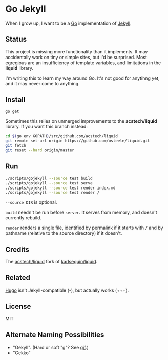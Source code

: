 # Go Jekyll

When I grow up, I want to be a [Go](https://golang.org) implementation of [Jekyll](https://jekyllrb.com).

## Status

This project is missing more functionality than it implements. It may accidentally work on tiny or simple sites, but I'd be surprised. Most egregious are an insufficiency of template variables, and limitations in the **liquid** library.

I'm writing this to learn my way around Go. It's not good for anytihng yet, and it may never come to anything.

## Install

```bash
go get
```

Sometimes this relies on unmerged improvements to the **acstech/liquid** library. If you want this branch instead:

```bash
cd $(go env GOPATH)/src/github.com/acstech/liquid
git remote set-url origin https://github.com/osteele/liquid.git
git fetch
git reset --hard origin/master
```

## Run

```bash
./scripts/gojekyll --source test build
./scripts/gojekyll --source test serve
./scripts/gojekyll --source test render index.md
./scripts/gojekyll --source test render /
```

`--source DIR` is optional.

`build` needn't be run before `server`. It serves from memory, and doesn't currently rebuild.

`render` renders a single file, identified by permalink if it starts with `/` and by pathname (relative to the source directory) if it doesn't.

## Credits

The [acstech/liquid](https://github.com/acstech/liquid) fork of [karlseguin/liquid](https://github.com/karlseguin/liquid).

## Related

[Hugo](https://gohugo.io) isn't Jekyll-compatible (-), but actually works (+++).

## License

MIT

## Alternate Naming Possibilities

* "Gekyll". (Hard or soft "g"? See [gif](https://en.wikipedia.org/wiki/GIF#Pronunciation_of_GIF).)
* "Gekko"
